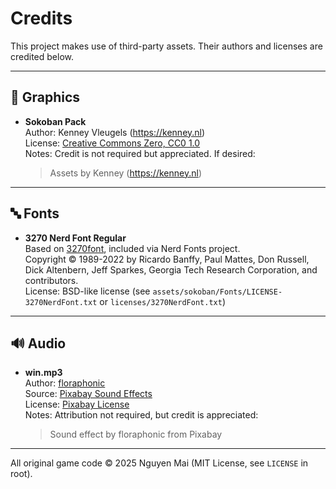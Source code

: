 # Credits

This project makes use of third-party assets. Their authors and licenses are credited below.

---

## 🎨 Graphics

- **Sokoban Pack**  
  Author: Kenney Vleugels (https://kenney.nl)  
  License: [Creative Commons Zero, CC0 1.0](http://creativecommons.org/publicdomain/zero/1.0/)  
  Notes: Credit is not required but appreciated. If desired:  
  > Assets by Kenney (https://kenney.nl)

---

## 🔤 Fonts

- **3270 Nerd Font Regular**  
  Based on [3270font](https://github.com/rbanffy/3270font), included via Nerd Fonts project.  
  Copyright © 1989-2022 by Ricardo Banffy, Paul Mattes, Don Russell,  
  Dick Altenbern, Jeff Sparkes, Georgia Tech Research Corporation, and contributors.  
  License: BSD-like license (see `assets/sokoban/Fonts/LICENSE-3270NerdFont.txt` or `licenses/3270NerdFont.txt`)   

---

## 🔊 Audio

- **win.mp3**  
  Author: [floraphonic](https://pixabay.com/users/floraphonic-38928062/)  
  Source: [Pixabay Sound Effects](https://pixabay.com/sound-effects/)  
  License: [Pixabay License](https://pixabay.com/service/license/)  
  Notes: Attribution not required, but credit is appreciated:  
  > Sound effect by floraphonic from Pixabay

---

All original game code © 2025 Nguyen Mai (MIT License, see `LICENSE` in root).
